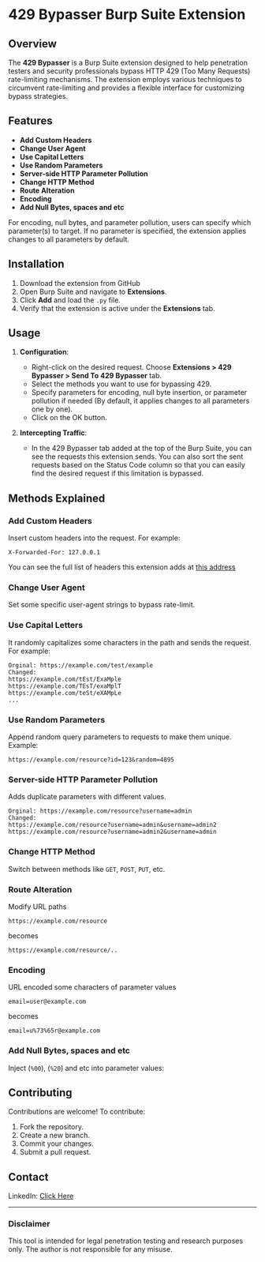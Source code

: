 
# 429 Bypasser Burp Suite Extension

## Overview
The **429 Bypasser** is a Burp Suite extension designed to help penetration testers and security professionals bypass HTTP 429 (Too Many Requests) rate-limiting mechanisms. The extension employs various techniques to circumvent rate-limiting and provides a flexible interface for customizing bypass strategies.

## Features
- **Add Custom Headers**
- **Change User Agent**
- **Use Capital Letters**
- **Use Random Parameters**
- **Server-side HTTP Parameter Pollution**
- **Change HTTP Method**
- **Route Alteration**
- **Encoding**
- **Add Null Bytes, spaces and etc**

For encoding, null bytes, and parameter pollution, users can specify which parameter(s) to target. If no parameter is specified, the extension applies changes to all parameters by default.

## Installation
1. Download the extension from GitHub
2. Open Burp Suite and navigate to **Extensions**.
3. Click **Add** and load the `.py` file.
4. Verify that the extension is active under the **Extensions** tab.

## Usage
1. **Configuration**:
   - Right-click on the desired request. Choose **Extensions > 429 Bypasser > Send To 429 Bypasser** tab.
   - Select the methods you want to use for bypassing 429.
   - Specify parameters for encoding, null byte insertion, or parameter pollution if needed (By default, it applies changes to all parameters one by one).
   - Click on the OK button.

2. **Intercepting Traffic**:
   - In the 429 Bypasser tab added at the top of the Burp Suite, you can see the requests this extension sends. You can also sort the sent requests based on the Status Code column so that you can easily find the desired request if this limitation is bypassed.

## Methods Explained
### Add Custom Headers
Insert custom headers into the request. For example:
```
X-Forwarded-For: 127.0.0.1
```
You can see the full list of headers this extension adds at <a href="https://gist.github.com/kaimi-/6b3c99538dce9e3d29ad647b325007c1" target="_blank">this address</a>

### Change User Agent
Set some specific user-agent strings to bypass rate-limit.

### Use Capital Letters
It randomly capitalizes some characters in the path and sends the request. For example:
```
Orginal: https://example.com/test/example
Changed: 
https://example.com/tEst/ExaMple
https://example.com/TEsT/exaMplT
https://example.com/teSt/eXAMpLe
...
```

### Use Random Parameters
Append random query parameters to requests to make them unique. Example:
```
https://example.com/resource?id=123&random=4895
```

### Server-side HTTP Parameter Pollution
Adds duplicate parameters with different values.
```
Orginal: https://example.com/resource?username=admin
Changed:
https://example.com/resource?username=admin&username=admin2
https://example.com/resource?username=admin2&username=admin
```

### Change HTTP Method
Switch between methods like `GET`, `POST`, `PUT`, etc.

### Route Alteration
Modify URL paths
```
https://example.com/resource
```
becomes
```
https://example.com/resource/..
```
### Encoding
URL encoded some characters of parameter values
```
email=user@example.com
```
becomes
```
email=u%73%65r@example.com
```

### Add Null Bytes, spaces and etc
Inject (`%00`), (`%20`) and etc into parameter values:


## Contributing
Contributions are welcome! To contribute:
1. Fork the repository.
2. Create a new branch.
3. Commit your changes.
4. Submit a pull request.

## Contact
LinkedIn: <a href="https://ir.linkedin.com/in/iliya-afifi-bb11a2212" target="_blank">Click Here</a>

---
### Disclaimer
This tool is intended for legal penetration testing and research purposes only. The author is not responsible for any misuse.
